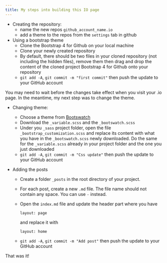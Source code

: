 ```yaml
---
title: My steps into building this IO page 
---
```


- Creating the repository:
    - name the new repos ```github_account_name.io``` 
    - add a theme to the repos from the ```settings``` tab in github 
- Using a bootstrap theme
    - Clone the Bootstrap 4 for Github on your local machine
    - Clone your newly created repository
    - By default, there should be two files in your cloned repository (not including the hidden files), remove them then drag and drop the content
    of the cloned project Bootstrap 4 for Github onto your repository
    - ```git add -A```, ```git commit -m "first commit"``` then push the update to your GitHub account
    
You may need to wait before the changes take effect when you visit your .io page. In the meantime, my next step was to change the theme.

- Changing theme:
    - Choose a theme from [Bootswatch](https://bootswatch.com/)
    - Download the ```_variable.scss``` and the ```_bootswatch.scss```
    - Under you ```_sass``` project folder, open the file ```_bootstrap_customization.scss``` and replace its content with what you have in the ```_bootswatch.scss``` newly downloaded.
     Do the same for the ```_variable.scss``` already in your project folder and the one you just downloaded
    - ```git add -A```, ```git commit -m "Css update"``` then push the update to your GitHub account
    
- Adding the posts
    - Create a folder ```_posts``` in the root directory of your project.
    - For each post, create a new ```.md``` file. The file name should not contain any space. You can use ```-``` instead.
    - Open the ```index.md``` file and update the header part where you have
        ```
        layout: page
        ``` 

        and replace it with 
        ```
        layout: home
        ```
    - ```git add -A```, ```git commit -m "Add post"``` then push the update to your GitHub account
      
      
That was it!